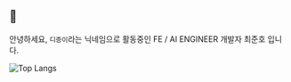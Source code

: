 ## 👀
안녕하세요, `디증이`라는 닉네임으로 활동중인 FE / AI ENGINEER 개발자 최준호 입니다.

![Top Langs](https://github-readme-stats.vercel.app/api/top-langs/?username=dijeungi&layout=compact)
